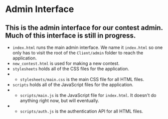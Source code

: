 # Admin Interface
## This is the admin interface for our contest admin. Much of this interface is still in progress.
* `index.html` runs the main admin interface. We name it `index.html` so one only has to visit the root of the `Client/admin` folder to reach the application.
* `new_contest.html` is used for making a new contest.
* `stylesheets` holds all of the CSS files for the application.
* * `stylesheets/main.css` is the main CSS file for all HTML files.
* `scripts` holds all of the JavaScript files for the application.
* * `scripts/main.js` is the JavaScript file for `index.html`. It doesn't do anything right now, but will eventually.
* * `scripts/auth.js` is the authentication API for all HTML files.
